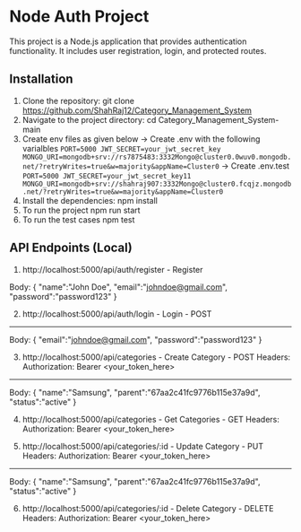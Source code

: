 # Node Auth Project

This project is a Node.js application that provides authentication functionality. It includes user registration, login, and protected routes.

## Installation

1. Clone the repository:
    git clone https://github.com/ShahRaj12/Category_Management_System
2. Navigate to the project directory:
    cd Category_Management_System-main
3. Create env files as given below
    -> Create .env with the following varialbles
        ````
        PORT=5000
        JWT_SECRET=your_jwt_secret_key
        MONGO_URI=mongodb+srv://rs7875483:3332Mongo@cluster0.0wuv0.mongodb.net/?retryWrites=true&w=majority&appName=Cluster0
        ````
    -> Create .env.test
        ````
        PORT=5000
        JWT_SECRET=your_jwt_secret_key11
        MONGO_URI=mongodb+srv://shahraj907:3332Mongo@cluster0.fcqjz.mongodb.net/?retryWrites=true&w=majority&appName=Cluster0
        ````
4. Install the dependencies:
    npm install
5. To run the project
    npm run start
6. To run the test cases
    npm test

## API Endpoints (Local)

1. http://localhost:5000/api/auth/register - Register

Body: {
    "name":"John Doe",
    "email":"johndoe@gmail.com",
    "password":"password123"
}

2. http://localhost:5000/api/auth/login - Login - POST
----
Body: {
    "email":"johndoe@gmail.com",
    "password":"password123"
}

3. http://localhost:5000/api/categories - Create Category - POST
Headers: 
Authorization: Bearer <your_token_here>
----
Body: {
    "name":"Samsung",
    "parent":"67aa2c41fc9776b115e37a9d",
    "status":"active"
}

4. http://localhost:5000/api/categories - Get Categories - GET
Headers: 
Authorization: Bearer <your_token_here>

5. http://localhost:5000/api/categories/:id - Update Category - PUT
Headers: 
Authorization: Bearer <your_token_here>
----
Body: {
    "name":"Samsung",
    "parent":"67aa2c41fc9776b115e37a9d",
    "status":"active"
}

6. http://localhost:5000/api/categories/:id - Delete Category - DELETE
Headers: 
Authorization: Bearer <your_token_here>
